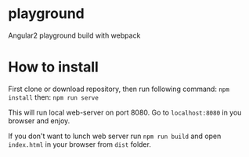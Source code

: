 # playground
Angular2 playground build with webpack

# How to install
First clone or download repository, then run following command:
`npm install`
then:
`npm run serve`

This will run local web-server on port 8080. Go to `localhost:8080` in you browser and enjoy.

If you don't want to lunch web server run `npm run build` and open `index.html` in your browser from `dist` folder.

